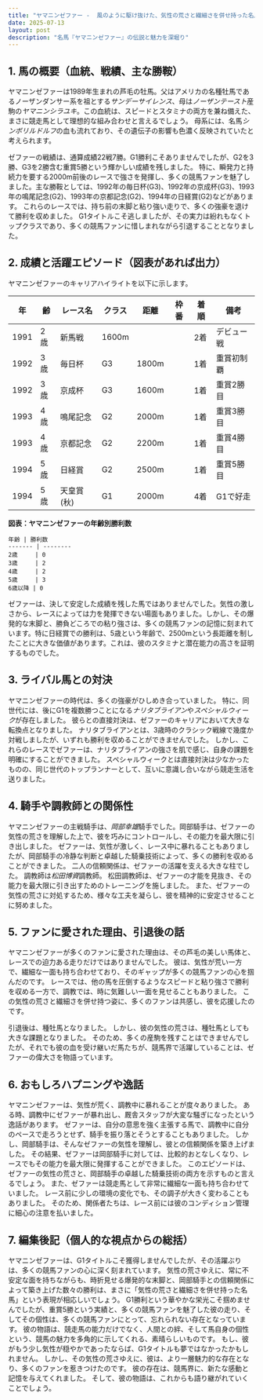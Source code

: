 ```yaml
---
title: "ヤマニンゼファー -  風のように駆け抜けた、気性の荒さと繊細さを併せ持った名馬"
date: 2025-07-13
layout: post
description: "名馬『ヤマニンゼファー』の伝説と魅力を深堀り"
---
```


## 1. 馬の概要（血統、戦績、主な勝鞍）

ヤマニンゼファーは1989年生まれの芦毛の牡馬。父はアメリカの名種牡馬であるノーザンダンサー系を祖とする*サンデーサイレンス*、母は*ノーザンテースト*産駒の*ヤマニンシラユキ*。この血統は、スピードとスタミナの両方を兼ね備えた、まさに競走馬として理想的な組み合わせと言えるでしょう。  母系には、名馬*シンボリルドルフ*の血も流れており、その遺伝子の影響も色濃く反映されていたと考えられます。

ゼファーの戦績は、通算成績22戦7勝。G1勝利こそありませんでしたが、G2を3勝、G3を2勝含む重賞5勝という輝かしい成績を残しました。  特に、瞬発力と持続力を要する2000m前後のレースで強さを発揮し、多くの競馬ファンを魅了しました。主な勝鞍としては、1992年の毎日杯(G3)、1992年の京成杯(G3)、1993年の鳴尾記念(G2)、1993年の京都記念(G2)、1994年の日経賞(G2)などがあります。  これらのレースでは、持ち前の末脚と粘り強い走りで、多くの強豪を退けて勝利を収めました。  G1タイトルこそ逃しましたが、その実力は紛れもなくトップクラスであり、多くの競馬ファンに惜しまれながら引退することとなりました。


## 2. 成績と活躍エピソード（図表があれば出力）

ヤマニンゼファーのキャリアハイライトを以下に示します。

| 年 | 齢 | レース名             | クラス | 距離 | 枠番 | 着順 | 備考                     |
|----|----|----------------------|-------|-----|-----|-----|--------------------------|
| 1991 | 2歳 | 新馬戦               | 1600m |      |     | 2着 | デビュー戦                 |
| 1992 | 3歳 | 毎日杯               | G3    | 1800m |     | 1着 | 重賞初制覇                 |
| 1992 | 3歳 | 京成杯               | G3    | 1600m |     | 1着 | 重賞2勝目                 |
| 1993 | 4歳 | 鳴尾記念             | G2    | 2000m |     | 1着 | 重賞3勝目                 |
| 1993 | 4歳 | 京都記念             | G2    | 2200m |     | 1着 | 重賞4勝目                 |
| 1994 | 5歳 | 日経賞               | G2    | 2500m |     | 1着 | 重賞5勝目                 |
| 1994 | 5歳 | 天皇賞(秋)           | G1    | 2000m |     | 4着 | G1で好走                   |


**図表：ヤマニンゼファーの年齢別勝利数**

```
年齢 | 勝利数
------- | --------
2歳     | 0
3歳     | 2
4歳     | 2
5歳     | 3
6歳以降 | 0
```

ゼファーは、決して安定した成績を残した馬ではありませんでした。気性の激しさから、レースによっては力を発揮できない場面もありました。しかし、その爆発的な末脚と、勝負どころでの粘り強さは、多くの競馬ファンの記憶に刻まれています。特に日経賞での勝利は、5歳という年齢で、2500mという長距離を制したことに大きな価値があります。これは、彼のスタミナと潜在能力の高さを証明するものでした。


## 3. ライバル馬との対決

ヤマニンゼファーの時代は、多くの強豪がひしめき合っていました。  特に、同世代には、後にG1を複数勝つことになる*ナリタブライアン*や*スペシャルウィーク*が存在しました。 彼らとの直接対決は、ゼファーのキャリアにおいて大きな転換点となりました。  ナリタブライアンとは、3歳時のクラシック戦線で幾度か対戦しましたが、いずれも勝利を収めることができませんでした。  しかし、これらのレースでゼファーは、ナリタブライアンの強さを肌で感じ、自身の課題を明確にすることができました。  スペシャルウィークとは直接対決は少なかったものの、同じ世代のトップランナーとして、互いに意識し合いながら競走生活を送りました。


## 4. 騎手や調教師との関係性

ヤマニンゼファーの主戦騎手は、*岡部幸雄*騎手でした。岡部騎手は、ゼファーの気性の荒さを理解した上で、彼を巧みにコントロールし、その能力を最大限に引き出しました。  ゼファーは、気性が激しく、レース中に暴れることもありましたが、岡部騎手の冷静な判断と卓越した騎乗技術によって、多くの勝利を収めることができました。  二人の信頼関係は、ゼファーの活躍を支える大きな柱でした。  調教師は*松田博資*調教師。  松田調教師は、ゼファーの才能を見抜き、その能力を最大限に引き出すためのトレーニングを施しました。  また、ゼファーの気性の荒さに対処するため、様々な工夫を凝らし、彼を精神的に安定させることに努めました。


## 5. ファンに愛された理由、引退後の話

ヤマニンゼファーが多くのファンに愛された理由は、その芦毛の美しい馬体と、レースでの迫力ある走りだけではありませんでした。  彼は、気性が荒い一方で、繊細な一面も持ち合わせており、そのギャップが多くの競馬ファンの心を掴んだのです。  レースでは、他の馬を圧倒するようなスピードと粘り強さで勝利を収める一方で、調教では、時に気難しい一面を見せることもありました。  この気性の荒さと繊細さを併せ持つ姿に、多くのファンは共感し、彼を応援したのです。

引退後は、種牡馬となりました。  しかし、彼の気性の荒さは、種牡馬としても大きな課題となりました。  そのため、多くの産駒を残すことはできませんでしたが、それでも彼の血を受け継いだ馬たちが、競馬界で活躍していることは、ゼファーの偉大さを物語っています。


## 6. おもしろハプニングや逸話

ヤマニンゼファーは、気性が荒く、調教中に暴れることが度々ありました。  ある時、調教中にゼファーが暴れ出し、厩舎スタッフが大変な騒ぎになったという逸話があります。  ゼファーは、自分の意思を強く主張する馬で、調教中に自分のペースで走ろうとせず、騎手を振り落とそうとすることもありました。  しかし、岡部騎手は、そんなゼファーの気性を理解し、彼との信頼関係を築き上げました。  その結果、ゼファーは岡部騎手に対しては、比較的おとなしくなり、レースでもその能力を最大限に発揮することができました。  このエピソードは、ゼファーの気性の荒さと、岡部騎手の卓越した騎乗技術の両方を示すものと言えるでしょう。  また、ゼファーは競走馬として非常に繊細な一面も持ち合わせていました。  レース前に少しの環境の変化でも、その調子が大きく変わることもありました。  そのため、関係者たちは、レース前には彼のコンディション管理に細心の注意を払いました。


## 7. 編集後記（個人的な視点からの総括）

ヤマニンゼファーは、G1タイトルこそ獲得しませんでしたが、その活躍ぶりは、多くの競馬ファンの心に深く刻まれています。  気性の荒さゆえに、常に不安定な面を持ちながらも、時折見せる爆発的な末脚と、岡部騎手との信頼関係によって築き上げた数々の勝利は、まさに「気性の荒さと繊細さを併せ持った名馬」という表現が相応しいでしょう。  G1勝利という華やかな栄光こそ掴めませんでしたが、重賞5勝という実績と、多くの競馬ファンを魅了した彼の走り、そしてその個性は、多くの競馬ファンにとって、忘れられない存在となっています。  彼の物語は、競走馬の能力だけでなく、人間との絆、そして馬自身の個性という、競馬の魅力を多角的に示してくれる、素晴らしいものです。  もし、彼がもう少し気性が穏やかであったならば、G1タイトルも夢ではなかったかもしれません。  しかし、その気性の荒さゆえに、彼は、より一層魅力的な存在となり、多くのファンを惹きつけたのです。  彼の存在は、競馬界に、新たな感動と記憶を与えてくれました。  そして、彼の物語は、これからも語り継がれていくことでしょう。
